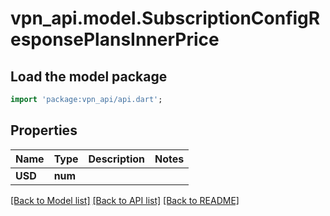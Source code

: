 # vpn_api.model.SubscriptionConfigResponsePlansInnerPrice

## Load the model package
```dart
import 'package:vpn_api/api.dart';
```

## Properties
Name | Type | Description | Notes
------------ | ------------- | ------------- | -------------
**USD** | **num** |  | 

[[Back to Model list]](../README.md#documentation-for-models) [[Back to API list]](../README.md#documentation-for-api-endpoints) [[Back to README]](../README.md)


